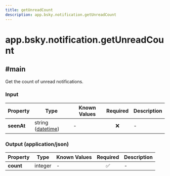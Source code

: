 ```yaml
---
title: getUnreadCount
description: app.bsky.notification.getUnreadCount
---
```


# app.bsky.notification.getUnreadCount

## #main

Get the count of unread notifications.

### Input

| Property | Type | Known Values | Required | Description |
| --- | --- | --- | :---: | --- |
| **seenAt** | string ([datetime](https://atproto.com/specs/lexicon#datetime)) | - | ❌ | - |

### Output (application/json)

| Property | Type | Known Values | Required | Description |
| --- | --- | --- | :---: | --- |
| **count** | integer | - | ✅ | - |
